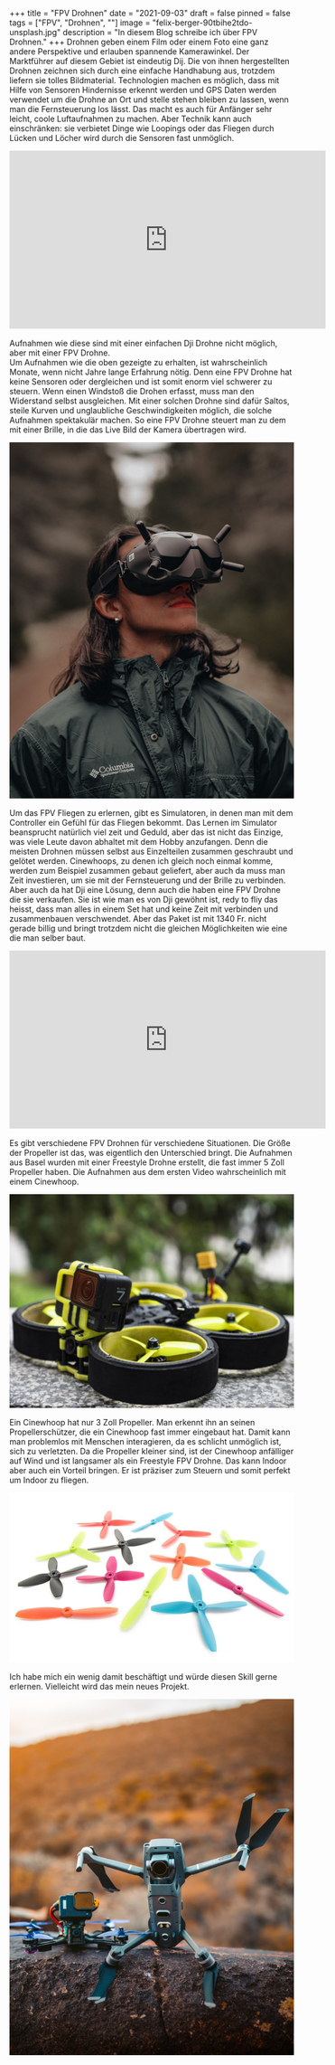 +++
title = "FPV Drohnen"
date = "2021-09-03"
draft = false
pinned = false
tags = ["FPV", "Drohnen", ""]
image = "felix-berger-90tbihe2tdo-unsplash.jpg"
description = "In diesem Blog schreibe ich über FPV Drohnen."
+++
Drohnen geben einem Film oder einem Foto eine ganz andere Perspektive und erlauben spannende Kamerawinkel. Der Marktführer auf diesem Gebiet ist eindeutig Dij. Die von ihnen hergestellten Drohnen zeichnen sich durch eine einfache Handhabung aus, trotzdem liefern sie tolles Bildmaterial. Technologien machen es möglich, dass mit Hilfe von Sensoren Hindernisse erkennt werden und GPS Daten werden verwendet um die Drohne an Ort und stelle stehen bleiben zu lassen, wenn man die Fernsteuerung los lässt. Das macht es auch für Anfänger sehr leicht, coole Luftaufnahmen zu machen. Aber Technik kann auch einschränken: sie verbietet Dinge wie Loopings oder das Fliegen durch Lücken und Löcher wird durch die Sensoren fast unmöglich. 

<iframe width="560" height="315" src="https://www.youtube.com/embed/1R7P7gsaXik" title="YouTube video player" frameborder="0" allow="accelerometer; autoplay; clipboard-write; encrypted-media; gyroscope; picture-in-picture" allowfullscreen></iframe>

Aufnahmen wie diese sind mit einer einfachen Dji Drohne nicht möglich, aber mit einer FPV Drohne.\
Um Aufnahmen wie die oben gezeigte zu erhalten, ist wahrscheinlich Monate, wenn nicht Jahre lange Erfahrung nötig. Denn eine FPV Drohne hat keine Sensoren oder dergleichen und ist somit enorm viel schwerer zu steuern. Wenn einen Windstoß die Drohen erfasst, muss man den Widerstand selbst ausgleichen.  Mit einer solchen Drohne sind dafür Saltos, steile Kurven und unglaubliche Geschwindigkeiten möglich, die solche Aufnahmen spektakulär machen. So eine FPV Drohne steuert man zu dem mit einer Brille, in die das Live Bild der Kamera übertragen wird. 

![](manny-moreno-8ucl-vfuz0-unsplash.jpg)

Um das FPV Fliegen zu erlernen, gibt es Simulatoren, in denen man mit dem Controller ein Gefühl für das Fliegen bekommt. Das Lernen im Simulator beansprucht natürlich viel zeit und Geduld, aber das ist nicht das Einzige, was viele Leute davon abhaltet mit dem Hobby anzufangen. Denn die meisten Drohnen müssen selbst aus Einzelteilen zusammen geschraubt und gelötet werden. Cinewhoops, zu denen ich gleich noch einmal komme, werden zum Beispiel zusammen gebaut geliefert, aber auch da muss man Zeit investieren, um sie mit der Fernsteuerung und der Brille zu verbinden. Aber auch da hat Dji eine Lösung, denn auch die haben eine FPV Drohne die sie verkaufen. Sie ist wie man es von Dji gewöhnt ist, redy to fliy das heisst, dass man alles in einem Set hat und keine Zeit mit verbinden und zusammenbauen verschwendet. Aber das Paket ist mit 1340 Fr. nicht gerade billig und bringt trotzdem nicht die gleichen Möglichkeiten wie eine die man selber baut.

<iframe width="560" height="315" src="https://www.youtube.com/embed/VgS54fqKxf0" title="YouTube video player" frameborder="0" allow="accelerometer; autoplay; clipboard-write; encrypted-media; gyroscope; picture-in-picture" allowfullscreen></iframe>

Es gibt verschiedene FPV Drohnen für verschiedene Situationen. Die Größe der Propeller ist das, was eigentlich den Unterschied bringt. Die Aufnahmen aus Basel wurden mit einer Freestyle Drohne erstellt, die fast immer 5 Zoll Propeller haben. Die Aufnahmen aus dem ersten Video wahrscheinlich mit einem Cinewhoop.

![](side-hero-1536x1152.jpg)

Ein Cinewhoop hat nur 3 Zoll Propeller. Man erkennt ihn an seinen Propellerschützer, die ein Cinewhoop fast immer eingebaut hat. Damit kann man problemlos mit Menschen interagieren, da es schlicht unmöglich ist, sich zu verletzten. Da die Propeller kleiner sind, ist der Cinewhoop anfälliger auf Wind und ist langsamer als ein Freestyle FPV Drohne. Das kann Indoor aber auch ein Vorteil bringen. Er ist präziser zum Steuern und somit perfekt um Indoor zu fliegen. 

![](lumenier-props-on-display-1268f4b8.jpg)

Ich habe mich ein wenig damit beschäftigt und würde diesen Skill gerne erlernen. Vielleicht wird das mein neues Projekt.

![](redcharlie-9k-jmnngnv0-unsplash.jpg)
